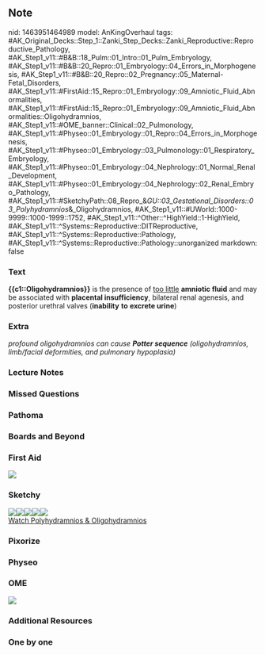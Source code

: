 ## Note
nid: 1463951464989
model: AnKingOverhaul
tags: #AK_Original_Decks::Step_1::Zanki_Step_Decks::Zanki_Reproductive::Reproductive_Pathology, #AK_Step1_v11::#B&B::18_Pulm::01_Intro::01_Pulm_Embryology, #AK_Step1_v11::#B&B::20_Repro::01_Embryology::04_Errors_in_Morphogenesis, #AK_Step1_v11::#B&B::20_Repro::02_Pregnancy::05_Maternal-Fetal_Disorders, #AK_Step1_v11::#FirstAid::15_Repro::01_Embryology::09_Amniotic_Fluid_Abnormalities, #AK_Step1_v11::#FirstAid::15_Repro::01_Embryology::09_Amniotic_Fluid_Abnormalities::Oligohydramnios, #AK_Step1_v11::#OME_banner::Clinical::02_Pulmonology, #AK_Step1_v11::#Physeo::01_Embryology::01_Repro::04_Errors_in_Morphogenesis, #AK_Step1_v11::#Physeo::01_Embryology::03_Pulmonology::01_Respiratory_Embryology, #AK_Step1_v11::#Physeo::01_Embryology::04_Nephrology::01_Normal_Renal_Development, #AK_Step1_v11::#Physeo::01_Embryology::04_Nephrology::02_Renal_Embryo_Pathology, #AK_Step1_v11::#SketchyPath::08_Repro_&_GU::03_Gestational_Disorders::03_Polyhydramnios_&_Oligohydramnios, #AK_Step1_v11::#UWorld::1000-9999::1000-1999::1752, #AK_Step1_v11::^Other::^HighYield::1-HighYield, #AK_Step1_v11::^Systems::Reproductive::DITReproductive, #AK_Step1_v11::^Systems::Reproductive::Pathology, #AK_Step1_v11::^Systems::Reproductive::Pathology::unorganized
markdown: false

### Text
<div>
  <b>{{c1::Oligohydramnios}}</b> is the presence of <u>too
  little</u> <b>amniotic fluid</b> and may be associated with
  <b>placental insufficiency</b>, bilateral renal agenesis, and
  posterior urethral valves (<b>inability</b> <b>to</b> <b>excrete
  urine</b>)
</div>

### Extra
<i>profound oligohydramnios can cause <b>Potter sequence</b>
(oligohydramnios, limb/facial deformities, and pulmonary
hypoplasia)</i>

### Lecture Notes


### Missed Questions


### Pathoma


### Boards and Beyond


### First Aid
<img src="tmpJZMTx4.png">

### Sketchy
<div><img src="Full%20sketch%20labeled.JPG"><img src=
"Full%20sketch%20clear.JPG"><img src=
"Screen%20Shot%202020-05-01%20at%207.33.40%20AM.JPG"><img src=
"Screen%20Shot%202020-05-01%20at%207.35.13%20AM.JPG"><img src=
"Screen%20Shot%202020-05-01%20at%207.35.54%20AM.JPG"></div><a href=
"https://dashboard.sketchy.com/study/medical/courses/medical-pathophysiology/units/medical-pathophysiology-reproductive-gu/videos/medical-pathophysiology-reproductive-and-gu-gestational-disorders-polyhydramnios-and-oligohydramnios?utm_source=anki&utm_medium=partnership&utm_campaign=february_update&utm_content=medical">Watch
Polyhydramnios & Oligohydramnios</a>

### Pixorize


### Physeo


### OME
<div class="ome-widget">
  <a href=
  "https://onlinemeded.org/spa/pulmonology?ref=anki"><img src=
  "_OME_AnkiFlashcards_Topic_5.png"></a>
</div>

### Additional Resources


### One by one


